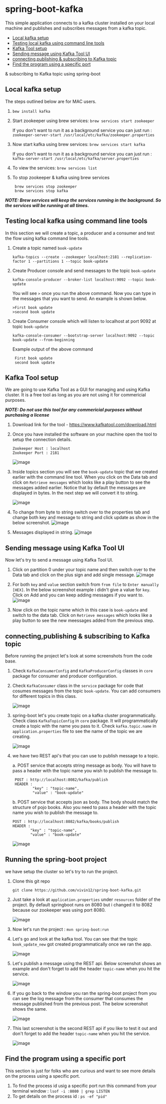 # spring-boot-kafka

This simple application connects to a kafka cluster installed on your local machine and publishes and subscribes messages from a kafka topic. 
- [Local kafka setup](#local-kafka-setup)
- [Testing local kafka using command line tools](#testing-local-kafka-using-command-line-tools)
- [Kafka Tool setup](#kafka-tool-setup)
- [Sending message using Kafka Tool UI](#sending-message-using-kafka-tool-UI)
- [connecting,publishing & subscribing to Kafka topic](#connecting,publishing-&-subscribing-to-Kafka-topic)
- [Find the program using a specific port](#Find-the-program-using-a-specific-port)

& subscribing to Kafka topic using spring-boot

## Local kafka setup

The steps outlined below are for MAC users.

1. `bew install kafka`
2. Start zookeeper using brew services: `brew services start zookeeper`
   
   If you don't want to run it as a background service you can just run : `zookeeper-server-start /usr/local/etc/kafka/zookeeper.properties`
3. Now start kafka using brew services: `brew services start kafka`
   
   If you don't want to run it as a background service you can just run : `kafka-server-start /usr/local/etc/kafka/server.properties`
4. To view the services: `brew services list`
5. To stop zookeeper & kafka using brew services 
   
   ```
    brew services stop zookeeper
    brew services stop kafka
   ```

***NOTE: Brew services will keep the services running in the background. So the services will be running at all times.***
    
## Testing local kafka using command line tools

In this section we will create a topic, a producer and a consumer and test the flow using kafka command line tools. 

1. Create a topic named `book-update`

   `kafka-topics --create --zookeeper localhost:2181 --replication-factor 1 --partitions 1 --topic book-update`
   
2. Create Producer console and send messages to the topic `book-update`

   `kafka-console-producer --broker-list localhost:9092 --topic book-update`
   
   You will see `>` once you run the above command. Now you can type in the messages that you want to send. An example is shown below.
   
   ```
   >First book update
   >second book update
   ```
3. Create Consumer console which will listen to localhost at port 9092 at topic `book-update` 

   `kafka-console-consumer --bootstrap-server localhost:9092 --topic book-update --from-beginning`
   
   Example output of the above command
   
   ```
    First book update
    second book update
   ```
 
## Kafka Tool setup

We are going to use Kafka Tool as a GUI for managing and using Kafka cluster. It is a free tool as long as you are not using it for commericial purposes.

***NOTE: Do not use this tool for any commericial purposes without purchasing a license*** 

1. Download link for the tool - https://www.kafkatool.com/download.html
2. Once you have installed the software on your machine open the tool to setup the connection details. 
   ```
   Zookeeper Host : localhost
   Zookeeper Port : 2181
   ```
   ![image](images/kt-local-setup.png)
   
3. Inside topics section you will see the `book-update` topic that we created earlier with the command line tool. When you click on the Data tab and click on `Retrieve messages` which looks like a play button to see the messages added earlier. Notice that by default the messages are displayed in bytes. In the next step we will convert it to string.  

   ![image](images/kt-local-topic-byte.png)
   
4. To change from byte to string switch over to the properties tab and change both key and message to string and click update as show in the below screenshot.
   ![image](images/kt-local-topic-switch-string.png)
   
5. Messages displayed in string.
   ![image](images/kt-local-topic-string.png)
   
## Sending message using Kafka Tool UI
Now let's try to send a message using Kafka Tool UI.
1. Click on partition 0 under your topic name and then switch over to the Data tab and click on the plus sign and add single message.
   ![image](images/kt-local-topic-add-message.png)
   
2. For both `key` and `value` section switch from `from file` to `Enter manually [HEX]`. In the below screenshot example i didn't give a value for `key`. Click on Add and you can keep adding messages if you want to.
   ![image](images/kt-local-topic-new-message.png)

3. Now click on the topic name which in this case is `book-update` and switch to the data tab. Click on `Retrieve messages` which looks like a play button to see the new meessages added from the previous step.

## connecting,publishing & subscribing to Kafka topic
Before running the project let's look at some screenshots from the code base.

1. Check `KafkaConsumerConfig` and `KafkaProducerConfig` classes in `core` package for consumer and producer configuration.

2. Check `KafkaConsumer` class in the `service` package for code that cosumes messages from the topic `book-update`. You can add consumers for different topics in this class.

   ![image](images/kafka-consumer.png)

3. spring-boot let's you create topic on a kafka cluster programmatically. Check class `KafkaTopicConfig` in `core` package. It will programmatically create a topic with the name you pass to it. Check `kafka.topic.name` in `application.properties` file to see the name of the topic we are creating. 

    ![image](images/kafka-sprin-boot-topic.png)

4. we have two REST api's that you can use to publish message to a topic. 
   
   a. POST service that accepts string message as body. You will have to pass a header with the topic name you wish to publish    the message to. 
      ```
       POST : http://localhost:8082/kafka/publish
       HEADER : 
               "key" : "topic-name",
               "value" : "book-update"
      ```
    b. POST service that accepts json as body. The body should match the structure of pojo books. Also you need to pass a header with the topic name you wish to publish the message to. 
      ```
      POST : http://localhost:8082/kafka/books/publish
      HEADER : 
              "key" : "topic-name",
              "value" : "book-update"
      ``` 

   ![image](images/kafka-rest-apis.png)
   
## Running the spring-boot project

we have setup the cluster so let's try to run the project. 

1. Clone this git repo 
   
   `git clone https://github.com/vivin12/spring-boot-kafka.git`
   
2. Just take a look at `application.properties` under `resources` folder of the project. By default springboot runs on 8080 but i changed it to 8082 because our zookeeper was using port 8080. 
   
   ![image](images/application-properties.png)
   
3. Now let's run the project : `mvn spring-boot:run`
 
4. Let's go and look at the kafka tool. You can see that the topic `book_update_new` got created programmatically once we ran the app. 

   ![image](images/kt-local-new-topic.png)
   
5. Let's publish a message using the REST api. Below screenshot shows an example and don't forget to add the header `topic-name` when you hit the service. 

   ![image](images/postman-publish-book-message.png)

6. If you go back to the window you ran the spring-boot project from you can see the log message from the consumer that consumes the message published from the previous post. The below screenshot shows the same. 

   ![image](images/book-update-log.png)
   
7. This last screenshot is the second REST api if you like to test it out and don't forget to add the header `topic-name` when you hit the service. 
  
   ![image](images/postman-publish-message.png)

## Find the program using a specific port 
This section is just for folks who are curious and want to see more details on the process using a specific port. 

1. To find the process id usig a specific port run this command from your terminal window : `lsof -i :8080 | grep LISTEN`
2. To get details on the process id : `ps -ef "pid"`
